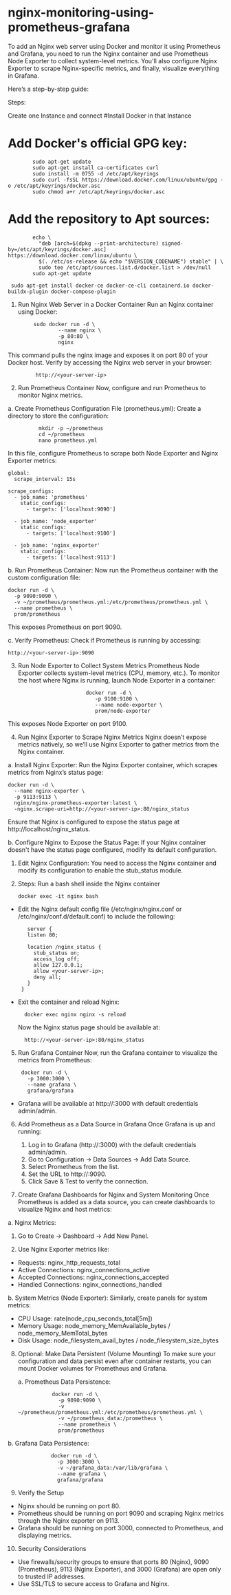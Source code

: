 # nginx-monitoring-using-prometheus-grafana

To add an Nginx web server using Docker and monitor it using Prometheus and Grafana, you need to run the Nginx container and use Prometheus Node Exporter to collect system-level metrics. You'll also configure Nginx Exporter to scrape Nginx-specific metrics, and finally, visualize everything in Grafana.

Here’s a step-by-step guide:

Steps:

Create one Instance and connect
#Install Docker in that Instance

# Add Docker's official GPG key:
            sudo apt-get update
            sudo apt-get install ca-certificates curl
            sudo install -m 0755 -d /etc/apt/keyrings
            sudo curl -fsSL https://download.docker.com/linux/ubuntu/gpg -o /etc/apt/keyrings/docker.asc
            sudo chmod a+r /etc/apt/keyrings/docker.asc

# Add the repository to Apt sources:
            echo \
              "deb [arch=$(dpkg --print-architecture) signed-by=/etc/apt/keyrings/docker.asc] https://download.docker.com/linux/ubuntu \
              $(. /etc/os-release && echo "$VERSION_CODENAME") stable" | \
              sudo tee /etc/apt/sources.list.d/docker.list > /dev/null
            sudo apt-get update

     sudo apt-get install docker-ce docker-ce-cli containerd.io docker-buildx-plugin docker-compose-plugin


1. Run Nginx Web Server in a Docker Container
Run an Nginx container using Docker:

            sudo docker run -d \
                    --name nginx \
                    -p 80:80 \
                    nginx
  
  This command pulls the nginx image and exposes it on port 80 of your Docker host. Verify by accessing the Nginx web server in your browser:
                        
             http://<your-server-ip>
             
  2. Run Prometheus Container
Now, configure and run Prometheus to monitor Nginx metrics.

a. Create Prometheus Configuration File (prometheus.yml):
Create a directory to store the configuration:

              mkdir -p ~/prometheus
              cd ~/prometheus
              nano prometheus.yml

In this file, configure Prometheus to scrape both Node Exporter and Nginx Exporter metrics:

    global:
      scrape_interval: 15s
    
    scrape_configs:
      - job_name: 'prometheus'
        static_configs:
          - targets: ['localhost:9090']
  
      - job_name: 'node_exporter'
        static_configs:
          - targets: ['localhost:9100']
    
      - job_name: 'nginx_exporter'
        static_configs:
          - targets: ['localhost:9113']

b. Run Prometheus Container:
Now run the Prometheus container with the custom configuration file:

    docker run -d \
      -p 9090:9090 \
      -v ~/prometheus/prometheus.yml:/etc/prometheus/prometheus.yml \
      --name prometheus \
      prom/prometheus

 This exposes Prometheus on port 9090.

c. Verify Prometheus:
Check if Prometheus is running by accessing:

    http://<your-server-ip>:9090

3. Run Node Exporter to Collect System Metrics
Prometheus Node Exporter collects system-level metrics (CPU, memory, etc.). To monitor the host where Nginx is running, launch Node Exporter in a container:

                             docker run -d \
                                -p 9100:9100 \
                                --name node-exporter \
                                prom/node-exporter
              
This exposes Node Exporter on port 9100.

4. Run Nginx Exporter to Scrape Nginx Metrics
Nginx doesn’t expose metrics natively, so we’ll use Nginx Exporter to gather metrics from the Nginx container.

a. Install Nginx Exporter:
Run the Nginx Exporter container, which scrapes metrics from Nginx’s status page:

    docker run -d \
      --name nginx-exporter \
      -p 9113:9113 \
      nginx/nginx-prometheus-exporter:latest \
      -nginx.scrape-uri=http://<your-server-ip>:80/nginx_status
  
Ensure that Nginx is configured to expose the status page at http://localhost/nginx_status.

b. Configure Nginx to Expose the Status Page:
If your Nginx container doesn't have the status page configured, modify its default configuration.

1. Edit Nginx Configuration: You need to access the Nginx container and modify its configuration to enable the stub_status module.

2. Steps:
   Run a bash shell inside the Nginx container

       docker exec -it nginx bash

 - Edit the Nginx default config file (/etc/nginx/nginx.conf or /etc/nginx/conf.d/default.conf) to include the following:

          server {
          listen 80;
        
          location /nginx_status {
            stub_status on;
            access_log off;
            allow 127.0.0.1;
            allow <your-server-ip>;
            deny all;
          }
        }

- Exit the container and reload Nginx:
    
        docker exec nginx nginx -s reload

  Now the Nginx status page should be available at:

        http://<your-server-ip>:80/nginx_status

5. Run Grafana Container
    Now, run the Grafana container to visualize the metrics from Prometheus:

        docker run -d \
          -p 3000:3000 \
          --name grafana \
          grafana/grafana
      
- Grafana will be available at  http://<your-server-ip>:3000  with default credentials admin/admin.

6. Add Prometheus as a Data Source in Grafana
    Once Grafana is up and running:

    1. Log in to Grafana (http://:3000) with the default credentials admin/admin.
    2. Go to Configuration → Data Sources → Add Data Source.
    3. Select Prometheus from the list.
    4. Set the URL to http://:9090.
    5. Click Save & Test to verify the connection.

7. Create Grafana Dashboards for Nginx and System Monitoring
Once Prometheus is added as a data source, you can create dashboards to visualize Nginx and host metrics:

 a. Nginx Metrics:
   1. Go to Create → Dashboard → Add New Panel.

   2. Use Nginx Exporter metrics like:

- Requests: nginx_http_requests_total
- Active Connections: nginx_connections_active
- Accepted Connections: nginx_connections_accepted
- Handled Connections: nginx_connections_handled
  
b. System Metrics (Node Exporter):
Similarly, create panels for system metrics:

- CPU Usage: rate(node_cpu_seconds_total[5m])
- Memory Usage: node_memory_MemAvailable_bytes / node_memory_MemTotal_bytes
- Disk Usage: node_filesystem_avail_bytes / node_filesystem_size_bytes

8. Optional: Make Data Persistent (Volume Mounting)
To make sure your configuration and data persist even after container restarts, you can mount Docker volumes for Prometheus and Grafana.

   a. Prometheus Data Persistence:
   
                  docker run -d \
                    -p 9090:9090 \
                    -v ~/prometheus/prometheus.yml:/etc/prometheus/prometheus.yml \
                    -v ~/prometheus_data:/prometheus \
                    --name prometheus \
                    prom/prometheus

b. Grafana Data Persistence:

                  docker run -d \
                    -p 3000:3000 \
                    -v ~/grafana_data:/var/lib/grafana \
                    --name grafana \
                    grafana/grafana

9. Verify the Setup
  - Nginx should be running on port 80.
  - Prometheus should be running on port 9090 and scraping Nginx metrics through the Nginx exporter on 9113.
  - Grafana should be running on port 3000, connected to Prometheus, and displaying metrics.

10. Security Considerations
  - Use firewalls/security groups to ensure that ports 80 (Nginx), 9090 (Prometheus), 9113 (Nginx Exporter), and 3000 (Grafana) are open only to trusted IP addresses.
  - Use SSL/TLS to secure access to Grafana and Nginx.

  
